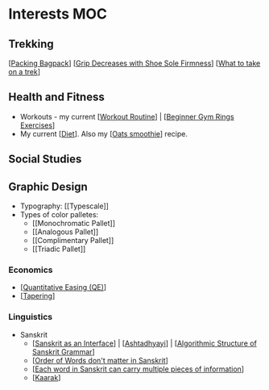 # Interests MOC

## Trekking

[[Packing Bagpack]]
[[Grip Decreases with Shoe Sole Firmness]]
[[What to take on a trek]]

## Health and Fitness

- Workouts - my current [[Workout Routine]] | [[Beginner Gym Rings Exercises]]
- My current [[Diet]]. Also my [[Oats smoothie]] recipe.

## Social Studies

## Graphic Design

- Typography: [[Typescale]]
- Types of color palletes:
  - [[Monochromatic Pallet]]
  - [[Analogous Pallet]]
  - [[Complimentary Pallet]]
  - [[Triadic Pallet]]

### Economics

- [[Quantitative Easing (QE)]]
- [[Tapering]]
  
### Linguistics

- Sanskrit
  - [[Sanskrit as an Interface]] | [[Ashtadhyayi]] | [[Algorithmic Structure of Sanskrit Grammar]]
  - [[Order of Words don't matter in Sanskrit]]
  - [[Each word in Sanskrit can carry multiple pieces of information]]
  - [[Kaarak]]

[//begin]: # "Autogenerated link references for markdown compatibility"
[Packing Bagpack]: <Packing Bagpack.md> "Packing Bagpack"
[Grip Decreases with Shoe Sole Firmness]: <Grip Decreases with Shoe Sole Firmness.md> "Grip Decreases with Shoe Sole Firmness"
[What to take on a trek]: <What to take on a trek.md> "What to take on a trek"
[Workout Routine]: <Workout Routine.md> "Workout Routine"
[Beginner Gym Rings Exercises]: <Beginner Gym Rings Exercises.md> "Beginner Gym Rings Exercises"
[Diet]: Diet.md "Diet"
[Oats smoothie]: <Oats smoothie.md> "Oats smoothie Recipe"
[Quantitative Easing (QE)]: <Quantitative Easing (QE).md> "Quantitative Easing (QE)"
[Tapering]: tapering.md "Tapering"
[Sanskrit as an Interface]: <Sanskrit as an Interface.md> "Sanskrit as an Interface"
[Ashtadhyayi]: Ashtadhyayi.md "Ashtadhyayi"
[Algorithmic Structure of Sanskrit Grammar]: <Algorithmic Structure of Sanskrit Grammar.md> "Algorithmic Structure of Sanskrit Grammar"
[Order of Words don't matter in Sanskrit]: <Order of Words don't matter in Sanskrit.md> "Order of Words don't matter in Sanskrit"
[Each word in Sanskrit can carry multiple pieces of information]: <Each word in Sanskrit can carry multiple pieces of information.md> "Each word in Sanskrit can carry multiple pieces of information"
[Kaarak]: Kaarak.md "Kaarak"
[//end]: # "Autogenerated link references"